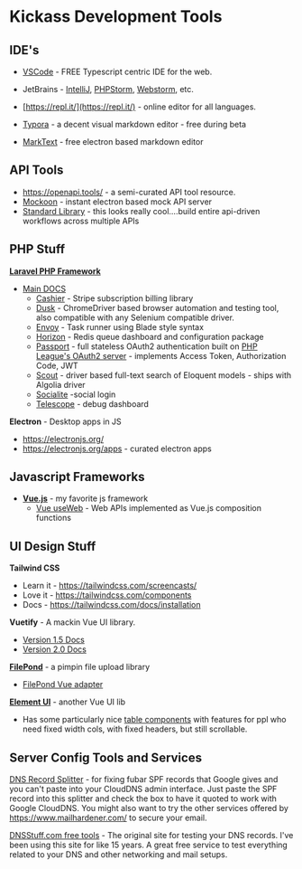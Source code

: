 # Kickass Development Tools

## IDE's

* [VSCode](https://code.visualstudio.com/) - FREE Typescript centric IDE for the web.

* JetBrains - [IntelliJ](https://www.jetbrains.com/idea/), [PHPStorm](https://www.jetbrains.com/phpstorm/), [Webstorm](https://www.jetbrains.com/webstorm/), etc. 

* [https://repl.it/](https://repl.it/) - online editor for all languages. 

* [Typora](https://www.typora.io/) - a decent visual markdown editor - free during beta

* [MarkText](http://electronjs.org/apps/marktext) - free electron based markdown editor

## API Tools

* https://openapi.tools/ - a semi-curated API tool resource. 
* [Mockoon](https://mockoon.com/) - instant electron based mock API server
*  [Standard Library](https://stdlib.com/) - this looks really cool....build entire api-driven workflows across multiple APIs

## PHP Stuff

**[Laravel PHP Framework](https://laravel.com)**

* [Main DOCS](https://laravel.com/docs)
  * [Cashier](https://laravel.com/docs/master/billing) - Stripe subscription billing library
  * [Dusk](https://laravel.com/docs/master/dusk) - ChromeDriver based browser automation and testing tool, also compatible with any Selenium compatible driver. 
  * [Envoy](https://laravel.com/docs/master/envoy) - Task runner using Blade style syntax
  * [Horizon](https://laravel.com/docs/master/horizon) - Redis queue dashboard and configuration package
  * [Passport](https://laravel.com/docs/master/passport) - full stateless OAuth2 authentication built on [PHP League's OAuth2 server](https://oauth2.thephpleague.com/)  - implements Access Token, Authorization Code, JWT
  * [Scout](https://laravel.com/docs/master/scout) - driver based full-text search of Eloquent models - ships with Algolia driver
  * [Socialite](https://laravel.com/docs/master/socialite) -social login
  * [Telescope](https://laravel.com/docs/master/telescope) - debug dashboard

**Electron** - Desktop apps in JS

* https://electronjs.org/
* https://electronjs.org/apps - curated electron apps

## Javascript Frameworks

- [**Vue.js**](https://vuejs.org/) - my favorite js framework
  - [Vue useWeb](https://tarektouati.github.io/vue-use-web/) - Web APIs implemented as Vue.js composition functions



## UI Design Stuff

**Tailwind CSS**

- Learn it - https://tailwindcss.com/screencasts/
- Love it - https://tailwindcss.com/components
- Docs - https://tailwindcss.com/docs/installation

**Vuetify**  - A mackin Vue UI library. 

- [Version 1.5 Docs](https://v15.vuetifyjs.com/en/)
- [Version 2.0 Docs](https://vuetifyjs.com/en/)

**[FilePond](https://pqina.nl/filepond/)** - a pimpin file upload library

- [FilePond Vue adapter](https://github.com/pqina/vue-filepond)

**[Element UI](https://element.eleme.io/)** - another Vue UI lib

- Has some particularly nice [table components](https://element.eleme.io/#/en-US/component/table) with features for ppl who need fixed width cols, with fixed headers, but still scrollable. 



## Server Config Tools and Services

[DNS Record Splitter]( https://www.mailhardener.com/tools/dns-record-splitter ) - for fixing fubar SPF records that Google gives and you can't paste into your CloudDNS admin interface. Just paste the SPF record into this splitter and check the box to have it quoted to work with Google CloudDNS. You might also want to try the other services offered by  https://www.mailhardener.com/ to secure your email. 

[DNSStuff.com free tools](https://tools.dnsstuff.com/) - The original site for testing your DNS records. I've been using this site for like 15 years. A great free service to test everything related to your DNS and other networking and mail setups. 


